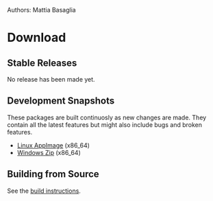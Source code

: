 Authors: Mattia Basaglia

# Download

## Stable Releases

No release has been made yet.

## Development Snapshots

These packages are built continuosly as new changes are made.
They contain all the latest features but might also include bugs and broken features.

* [Linux AppImage](https://gitlab.com/mattia.basaglia/glaxnimate/-/jobs/artifacts/master/raw/build/glaxnimate-x86_64.AppImage?job=linux%3Aappimage) (x86_64)
* [Windows Zip](https://gitlab.com/mattia.basaglia/glaxnimate/-/jobs/artifacts/master/raw/build/glaxnimate-x86_64.zip?job=mxe%3Abuild) (x86_64)


## Building from Source

See the [build instructions](contributing/read_me.md).

